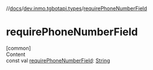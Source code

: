 //[docs](../../index.md)/[dev.inmo.tgbotapi.types](index.md)/[requirePhoneNumberField](require-phone-number-field.md)



# requirePhoneNumberField  
[common]  
Content  
const val [requirePhoneNumberField](require-phone-number-field.md): [String](https://kotlinlang.org/api/latest/jvm/stdlib/kotlin/-string/index.html)  



